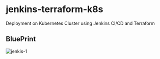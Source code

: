 # jenkins-terraform-k8s
Deployment on Kubernetes Cluster using Jenkins CI/CD and Terraform 
## BluePrint
![jenkis-1](https://github.com/alilotfi23/jenkins-terraform-k8s/assets/91953142/72a82570-2b6e-4c96-8caa-008016475d42)
